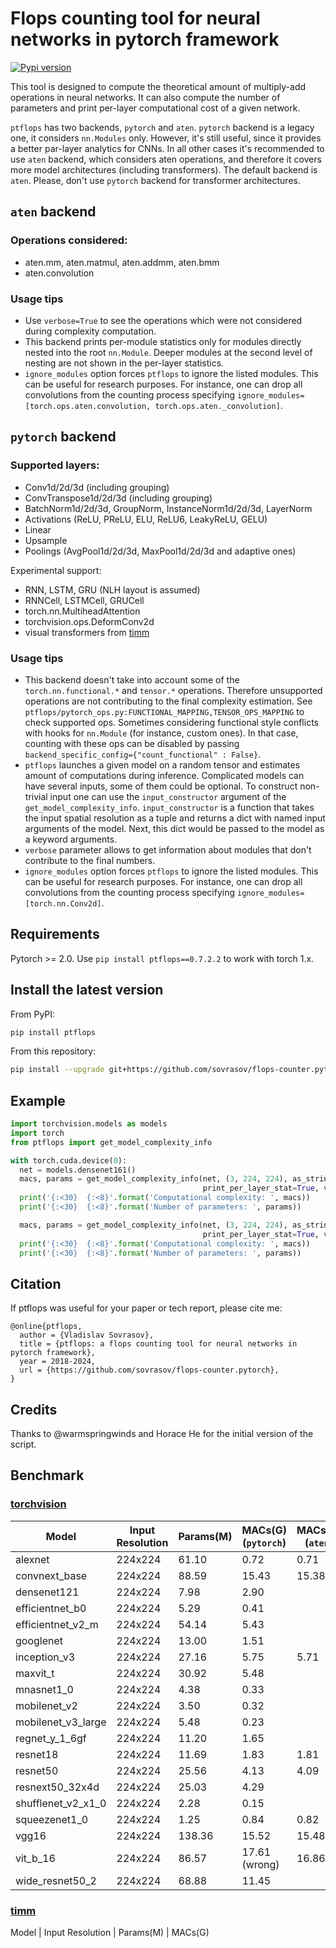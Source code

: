 # Flops counting tool for neural networks in pytorch framework
[![Pypi version](https://img.shields.io/pypi/v/ptflops.svg)](https://pypi.org/project/ptflops/)

This tool is designed to compute the theoretical amount of multiply-add operations
in neural networks. It can also compute the number of parameters and
print per-layer computational cost of a given network.

`ptflops` has two backends, `pytorch` and `aten`. `pytorch` backend is a legacy one, it considers `nn.Modules` only. However,
it's still useful, since it provides a better par-layer analytics for CNNs. In all other cases it's recommended to use
`aten` backend, which considers aten operations, and therefore it covers more model architectures (including transformers).
The default backend is `aten`. Please, don't use `pytorch` backend for transformer architectures.

## `aten` backend
### Operations considered:
- aten.mm, aten.matmul, aten.addmm, aten.bmm
- aten.convolution

### Usage tips
- Use `verbose=True` to see the operations which were not considered during complexity computation.
- This backend prints per-module statistics only for modules directly nested into the root `nn.Module`.
Deeper modules at the second level of nesting are not shown in the per-layer statistics.
- `ignore_modules` option forces `ptflops` to ignore the listed modules. This can be useful
for research purposes. For instance, one can drop all convolutions from the counting process
specifying `ignore_modules=[torch.ops.aten.convolution, torch.ops.aten._convolution]`.

## `pytorch` backend
### Supported layers:
- Conv1d/2d/3d (including grouping)
- ConvTranspose1d/2d/3d (including grouping)
- BatchNorm1d/2d/3d, GroupNorm, InstanceNorm1d/2d/3d, LayerNorm
- Activations (ReLU, PReLU, ELU, ReLU6, LeakyReLU, GELU)
- Linear
- Upsample
- Poolings (AvgPool1d/2d/3d, MaxPool1d/2d/3d and adaptive ones)

Experimental support:
- RNN, LSTM, GRU (NLH layout is assumed)
- RNNCell, LSTMCell, GRUCell
- torch.nn.MultiheadAttention
- torchvision.ops.DeformConv2d
- visual transformers from [timm](https://github.com/huggingface/pytorch-image-models)

### Usage tips

- This backend doesn't take into account some of the `torch.nn.functional.*` and `tensor.*` operations. Therefore unsupported operations are
not contributing to the final complexity estimation. See `ptflops/pytorch_ops.py:FUNCTIONAL_MAPPING,TENSOR_OPS_MAPPING` to check supported ops.
Sometimes considering functional style conflicts with hooks for `nn.Module` (for instance, custom ones). In that case, counting with these ops can be disabled by
passing `backend_specific_config={"count_functional" : False}`.
- `ptflops` launches a given model on a random tensor and estimates amount of computations during inference. Complicated models can have several inputs, some of them could be optional. To construct non-trivial input one can use the `input_constructor` argument of the `get_model_complexity_info`. `input_constructor` is a function that takes the input spatial resolution as a tuple and returns a dict with named input arguments of the model. Next, this dict would be passed to the model as a keyword arguments.
- `verbose` parameter allows to get information about modules that don't contribute to the final numbers.
- `ignore_modules` option forces `ptflops` to ignore the listed modules. This can be useful
for research purposes. For instance, one can drop all convolutions from the counting process
specifying `ignore_modules=[torch.nn.Conv2d]`.

## Requirements
Pytorch >= 2.0. Use `pip install ptflops==0.7.2.2` to work with torch 1.x.

## Install the latest version
From PyPI:
```bash
pip install ptflops
```

From this repository:
```bash
pip install --upgrade git+https://github.com/sovrasov/flops-counter.pytorch.git
```

## Example
```python
import torchvision.models as models
import torch
from ptflops import get_model_complexity_info

with torch.cuda.device(0):
  net = models.densenet161()
  macs, params = get_model_complexity_info(net, (3, 224, 224), as_strings=True, backend='pytorch'
                                           print_per_layer_stat=True, verbose=True)
  print('{:<30}  {:<8}'.format('Computational complexity: ', macs))
  print('{:<30}  {:<8}'.format('Number of parameters: ', params))

  macs, params = get_model_complexity_info(net, (3, 224, 224), as_strings=True, backend='aten'
                                           print_per_layer_stat=True, verbose=True)
  print('{:<30}  {:<8}'.format('Computational complexity: ', macs))
  print('{:<30}  {:<8}'.format('Number of parameters: ', params))
```

## Citation
If ptflops was useful for your paper or tech report, please cite me:
```
@online{ptflops,
  author = {Vladislav Sovrasov},
  title = {ptflops: a flops counting tool for neural networks in pytorch framework},
  year = 2018-2024,
  url = {https://github.com/sovrasov/flops-counter.pytorch},
}
```

## Credits

Thanks to @warmspringwinds and Horace He for the initial version of the script.

## Benchmark

### [torchvision](https://pytorch.org/vision/0.16/models.html)

Model                  | Input Resolution | Params(M) | MACs(G) (`pytorch`) | MACs(G) (`aten`)
---                    |---               |---        |---                  |---
alexnet                | 224x224          | 61.10     | 0.72                | 0.71
convnext_base          | 224x224          | 88.59     | 15.43               | 15.38
densenet121            | 224x224          | 7.98      | 2.90                |
efficientnet_b0        | 224x224          | 5.29      | 0.41                |
efficientnet_v2_m      | 224x224          | 54.14     | 5.43                |
googlenet              | 224x224          | 13.00     | 1.51                |
inception_v3           | 224x224          | 27.16     | 5.75                | 5.71
maxvit_t               | 224x224          | 30.92     | 5.48                |
mnasnet1_0             | 224x224          | 4.38      | 0.33                |
mobilenet_v2           | 224x224          | 3.50      | 0.32                |
mobilenet_v3_large     | 224x224          | 5.48      | 0.23                |
regnet_y_1_6gf         | 224x224          | 11.20     | 1.65                |
resnet18               | 224x224          | 11.69     | 1.83                | 1.81
resnet50               | 224x224          | 25.56     | 4.13                | 4.09
resnext50_32x4d        | 224x224          | 25.03     | 4.29                |
shufflenet_v2_x1_0     | 224x224          | 2.28      | 0.15                |
squeezenet1_0          | 224x224          | 1.25      | 0.84                | 0.82
vgg16                  | 224x224          | 138.36    | 15.52               | 15.48
vit_b_16               | 224x224          | 86.57     | 17.61 (wrong)       | 16.86
wide_resnet50_2        | 224x224          | 68.88     | 11.45               |


### [timm](https://github.com/huggingface/pytorch-image-models)

Model                  | Input Resolution | Params(M) | MACs(G)
